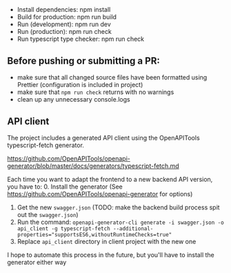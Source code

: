 ## 
 - Install dependencies: npm install
 - Build for production: npm run build
 - Run (development): npm run dev
 - Run (production): npm run check
 - Run typescript type checker: npm run check

## Before pushing or submitting a PR:
 - make sure that all changed source files have been formatted using Prettier (configuration is
   included in project)
 - make sure that `npm run check` returns with no warnings
 - clean up any unnecessary console.logs 

## API client

The project includes a generated API client using the OpenAPITools typescript-fetch generator. 

https://github.com/OpenAPITools/openapi-generator/blob/master/docs/generators/typescript-fetch.md

Each time you want to adapt the frontend to a new backend API version, you have to:
 0. Install the generator (See https://github.com/OpenAPITools/openapi-generator for options)
 1. Get the new `swagger.json` (TODO: make the backend build process spit out the `swagger.json`)
 2. Run the command: `openapi-generator-cli generate -i swagger.json -o api_client -g
    typescript-fetch --additional-properties="supportsES6,withoutRuntimeChecks=true"`
 3. Replace `api_client` directory in client project with the new one

I hope to automate this process in the future, but you'll have to install the generator either way
